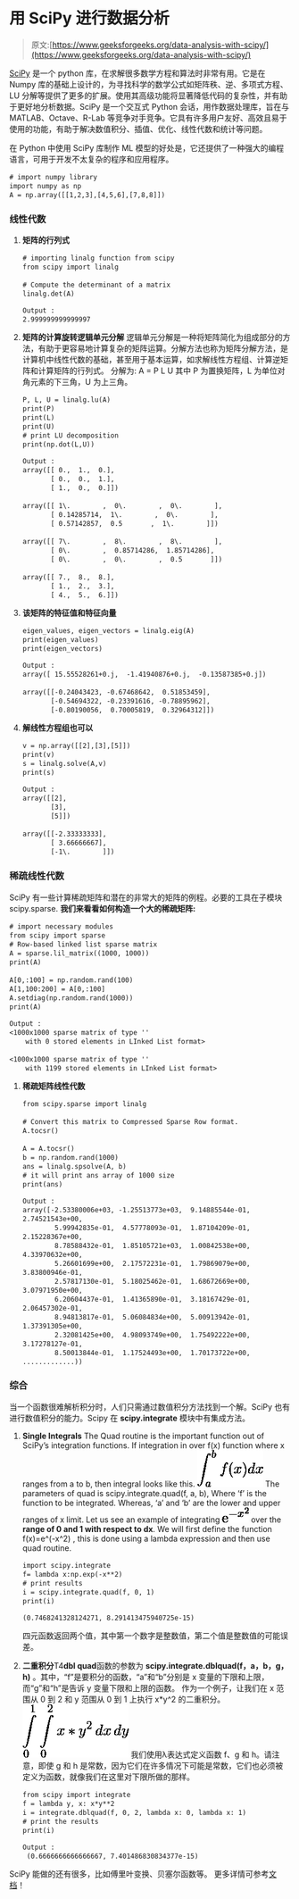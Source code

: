 # 用 SciPy 进行数据分析

> 原文:[https://www.geeksforgeeks.org/data-analysis-with-scipy/](https://www.geeksforgeeks.org/data-analysis-with-scipy/)

[SciPy](https://docs.scipy.org/doc/scipy/reference/) 是一个 python 库，在求解很多数学方程和算法时非常有用。它是在 Numpy 库的基础上设计的，为寻找科学的数学公式如矩阵秩、逆、多项式方程、LU 分解等提供了更多的扩展。使用其高级功能将显著降低代码的复杂性，并有助于更好地分析数据。SciPy 是一个交互式 Python 会话，用作数据处理库，旨在与 MATLAB、Octave、R-Lab 等竞争对手竞争。它具有许多用户友好、高效且易于使用的功能，有助于解决数值积分、插值、优化、线性代数和统计等问题。

在 Python 中使用 SciPy 库制作 ML 模型的好处是，它还提供了一种强大的编程语言，可用于开发不太复杂的程序和应用程序。

```
# import numpy library
import numpy as np
A = np.array([[1,2,3],[4,5,6],[7,8,8]])
```

### 线性代数

1.  **矩阵的行列式**

    ```
    # importing linalg function from scipy
    from scipy import linalg

    # Compute the determinant of a matrix
    linalg.det(A)
    ```

    ```
    Output :
    2.999999999999997

    ```

2.  **矩阵的计算旋转逻辑单元分解**
    逻辑单元分解是一种将矩阵简化为组成部分的方法，有助于更容易地计算复杂的矩阵运算。分解方法也称为矩阵分解方法，是计算机中线性代数的基础，甚至用于基本运算，如求解线性方程组、计算逆矩阵和计算矩阵的行列式。
    分解为:
    A = P L U
    其中 P 为置换矩阵，L 为单位对角元素的下三角，U 为上三角。

    ```
    P, L, U = linalg.lu(A)
    print(P)
    print(L)
    print(U)
    # print LU decomposition
    print(np.dot(L,U))
    ```

    ```
    Output :
    array([[ 0.,  1.,  0.],
           [ 0.,  0.,  1.],
           [ 1.,  0.,  0.]])

    array([[ 1\.        ,  0\.        ,  0\.        ],
           [ 0.14285714,  1\.        ,  0\.        ],
           [ 0.57142857,  0.5       ,  1\.        ]])

    array([[ 7\.        ,  8\.        ,  8\.        ],
           [ 0\.        ,  0.85714286,  1.85714286],
           [ 0\.        ,  0\.        ,  0.5       ]])

    array([[ 7.,  8.,  8.],
           [ 1.,  2.,  3.],
           [ 4.,  5.,  6.]])

    ```

3.  **该矩阵的特征值和特征向量**

    ```
    eigen_values, eigen_vectors = linalg.eig(A)
    print(eigen_values)
    print(eigen_vectors)
    ```

    ```
    Output :
    array([ 15.55528261+0.j,  -1.41940876+0.j,  -0.13587385+0.j])

    array([[-0.24043423, -0.67468642,  0.51853459],
           [-0.54694322, -0.23391616, -0.78895962],
           [-0.80190056,  0.70005819,  0.32964312]])

    ```

4.  **解线性方程组也可以**

    ```
    v = np.array([[2],[3],[5]])
    print(v)
    s = linalg.solve(A,v)
    print(s)
    ```

    ```
    Output :
    array([[2],
           [3],
           [5]])

    array([[-2.33333333],
           [ 3.66666667],
           [-1\.        ]])

    ```

### 稀疏线性代数

SciPy 有一些计算稀疏矩阵和潜在的非常大的矩阵的例程。必要的工具在子模块 scipy.sparse.
**我们来看看如何构造一个大的稀疏矩阵:**

```
# import necessary modules
from scipy import sparse
# Row-based linked list sparse matrix
A = sparse.lil_matrix((1000, 1000))
print(A)

A[0,:100] = np.random.rand(100)
A[1,100:200] = A[0,:100]
A.setdiag(np.random.rand(1000))
print(A)
```

```
Output :
<1000x1000 sparse matrix of type ''
    with 0 stored elements in LInked List format>

<1000x1000 sparse matrix of type ''
    with 1199 stored elements in LInked List format>

```

1.  **稀疏矩阵线性代数**

    ```
    from scipy.sparse import linalg

    # Convert this matrix to Compressed Sparse Row format.
    A.tocsr()

    A = A.tocsr()
    b = np.random.rand(1000)
    ans = linalg.spsolve(A, b)
    # it will print ans array of 1000 size
    print(ans)
    ```

    ```
    Output :
    array([-2.53380006e+03, -1.25513773e+03,  9.14885544e-01,  2.74521543e+00,
            5.99942835e-01,  4.57778093e-01,  1.87104209e-01,  2.15228367e+00,
            8.78588432e-01,  1.85105721e+03,  1.00842538e+00,  4.33970632e+00,
            5.26601699e+00,  2.17572231e-01,  1.79869079e+00,  3.83800946e-01,
            2.57817130e-01,  5.18025462e-01,  1.68672669e+00,  3.07971950e+00,
            6.20604437e-01,  1.41365890e-01,  3.18167429e-01,  2.06457302e-01,
            8.94813817e-01,  5.06084834e+00,  5.00913942e-01,  1.37391305e+00,
            2.32081425e+00,  4.98093749e+00,  1.75492222e+00,  3.17278127e-01,
            8.50013844e-01,  1.17524493e+00,  1.70173722e+00,  .............))

    ```

### 综合

当一个函数很难解析积分时，人们只需通过数值积分方法找到一个解。SciPy 也有进行数值积分的能力。Scipy 在 **scipy.integrate** 模块中有集成方法。

1.  **Single Integrals**
    The Quad routine is the important function out of SciPy’s integration functions. If integration in over f(x) function where x ranges from a to b, then integral looks like this.
    ![                                          \displaystyle\int_{a}^{b} f(x) dx                                       ](img/c52a80986e21c344f9e98e75afe93192.png "Rendered by QuickLaTeX.com")
    The parameters of quad is scipy.integrate.quad(f, a, b), Where ‘f’ is the function to be integrated. Whereas, ‘a’ and ‘b’ are the lower and upper ranges of x limit. Let us see an example of integrating ![$e^{-x^2}$](img/d3a9fab0f1cf2f74c8606be791fbd1f2.png "Rendered by QuickLaTeX.com") over the **range of 0 and 1 with respect to dx**.
    We will first define the function f(x)=e^(-x^2) , this is done using a lambda expression and then use quad routine.

    ```
    import scipy.integrate
    f= lambda x:np.exp(-x**2)
    # print results
    i = scipy.integrate.quad(f, 0, 1)
    print(i)
    ```

    ```
    (0.7468241328124271, 8.291413475940725e-15)

    ```

    四元函数返回两个值，其中第一个数字是整数值，第二个值是整数值的可能误差。

2.  **二重积分**T4**dbl quad**函数的参数为 **scipy.integrate.dblquad(f，a，b，g，h)** 。其中，“f”是要积分的函数，“a”和“b”分别是 x 变量的下限和上限，而“g”和“h”是告诉 y 变量下限和上限的函数。
    作为一个例子，让我们在 x 范围从 0 到 2 和 y 范围从 0 到 1 上执行 x*y^2 的二重积分。
    ![ \newcommand{\Int}{\int\limits} \displaystyle \Int_{0}^{1} \Int_{0}^{2} x*y^2 \,dx\,dy ](img/380b9200b865ab1e0dfde26ace846ebd.png "Rendered by QuickLaTeX.com")
    我们使用λ表达式定义函数 f、g 和 h。请注意，即使 g 和 h 是常数，因为它们在许多情况下可能是常数，它们也必须被定义为函数，就像我们在这里对下限所做的那样。

    ```
    from scipy import integrate
    f = lambda y, x: x*y**2
    i = integrate.dblquad(f, 0, 2, lambda x: 0, lambda x: 1)
    # print the results
    print(i)
    ```

    ```
    Output :
     (0.6666666666666667, 7.401486830834377e-15)

    ```

SciPy 能做的还有很多，比如傅里叶变换、贝塞尔函数等。
更多详情可参考[文档](https://docs.scipy.org/doc/scipy/reference/)！